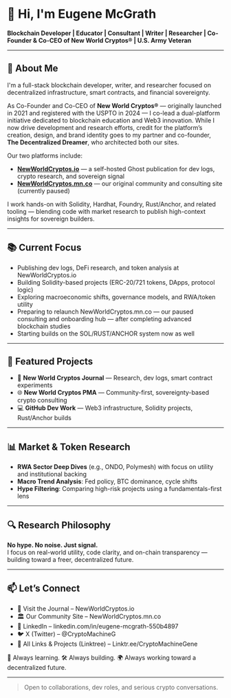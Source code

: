 # 👋 Hi, I'm Eugene McGrath  
**Blockchain Developer | Educator | Consultant | Writer | Researcher | Co-Founder & Co-CEO of New World Cryptos® | U.S. Army Veteran**

---------------------------------------------------------------------------------------------------------------------------------------------------------------

## 🧠 About Me

I'm a full-stack blockchain developer, writer, and researcher focused on decentralized infrastructure, smart contracts, and financial sovereignty.

As Co-Founder and Co-CEO of **New World Cryptos®** — originally launched in 2021 and registered with the USPTO in 2024 — I co-lead a dual-platform initiative dedicated to blockchain education and Web3 innovation. While I now drive development and research efforts, credit for the platform’s creation, design, and brand identity goes to my partner and co-founder, **The Decentralized Dreamer**, who architected both our sites.

Our two platforms include:
- [**NewWorldCryptos.io**](https://newworldcryptos.io) — a self-hosted Ghost publication for dev logs, crypto research, and sovereign signal
- [**NewWorldCryptos.mn.co**](https://newworldcryptos.mn.co) — our original community and consulting site (currently paused)

I work hands-on with Solidity, Hardhat, Foundry, Rust/Anchor, and related tooling — blending code with market research to publish high-context insights for sovereign builders.

---------------------------------------------------------------------------------------------------------------------------------------------------------------

## 📚 Current Focus

 - Publishing dev logs, DeFi research, and token analysis at NewWorldCryptos.io
 - Building Solidity-based projects (ERC-20/721 tokens, DApps, protocol logic)
 - Exploring macroeconomic shifts, governance models, and RWA/token utility
 - Preparing to relaunch NewWorldCryptos.mn.co — our paused consulting and onboarding hub — after completing advanced blockchain studies
 - Starting builds on the SOL/RUST/ANCHOR system now as well

---------------------------------------------------------------------------------------------------------------------------------------------------------------
   
## 🚀 Featured Projects

 - 🧠 **New World Cryptos Journal** — Research, dev logs, smart contract experiments
- 🌐 **New World Cryptos PMA** — Community-first, sovereignty-based crypto consulting
- 💻 **GitHub Dev Work** — Web3 infrastructure, Solidity projects, Rust/Anchor builds
  
---------------------------------------------------------------------------------------------------------------------------------------------------------------
   
## 📊 Market & Token Research

- **RWA Sector Deep Dives** (e.g., ONDO, Polymesh) with focus on utility and institutional backing  
- **Macro Trend Analysis**: Fed policy, BTC dominance, cycle shifts  
- **Hype Filtering**: Comparing high-risk projects using a fundamentals-first lens

---------------------------------------------------------------------------------------------------------------------------------------------------------------
   
## 🔍 Research Philosophy

**No hype. No noise. Just signal.**  
I focus on real-world utility, code clarity, and on-chain transparency — building toward a freer, decentralized future.

---------------------------------------------------------------------------------------------------------------------------------------------------------------



## 📫 Let’s Connect

- 📰 Visit the Journal – NewWorldCryptos.io
- 🏛️ Our Community Site – NewWorldCryptos.mn.co
- 💼 LinkedIn – linkedin.com/in/eugene-mcgrath-550b4897
- 🐦 X (Twitter) – @CryptoMachineG
- 🔗 All Links & Projects (Linktree) – Linktr.ee/CryptoMachineGene

🧠 Always learning. 🛠️ Always building. 🌍 Always working toward a decentralized future.

---------------------------------------------------------------------------------------------------------------------------------------------------------------

> Open to collaborations, dev roles, and serious crypto conversations.


